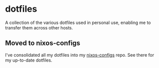 # dotfiles

A collection of the various dotfiles used in personal use, enabling me to transfer them across other hosts.

## Moved to nixos-configs

I've consolidated all my dotfiles into my [nixos-configs](https://github.com/jdheyburn/nixos-configs) repo. See there for my up-to-date dotfiles.
